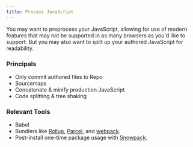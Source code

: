 ```yaml
---
title: Process JavaScript
---
```


You may want to preprocess your JavaScript, allowing for use of modern features that may not be supported in as many browsers as you'd like to support. But you may also want to split up your authored JavaScript for readability.

### Principals

- Only commit authored files to Repo
- Sourcemaps
- Concatenate & minify production JavaScript
- Code splitting & tree shaking

### Relevant Tools

- Babel
- Bundlers like [Rollup](https://github.com/rollup/rollup), [Parcel](https://parceljs.org/), and [webpack](https://webpack.js.org/).
- Post-install one-time package usage with [Snowpack](https://www.snowpack.dev/).

